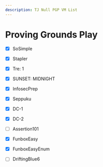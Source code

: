 ```yaml
---
description: TJ Null PGP VM List
---
```


# Proving Grounds Play

* [x] SoSimple
* [x] Stapler
* [x] Tre: 1
* [x] SUNSET: MIDNIGHT
* [x] InfosecPrep
* [x] Seppuku
* [x] DC-1
* [x] DC-2
* [ ] Assertion101
* [x] FunboxEasy
* [x] FunboxEasyEnum
* [ ] DriftingBlue6















